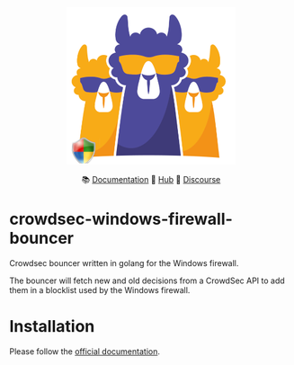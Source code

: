 <p align="center">
<img src="https://github.com/crowdsecurity/cs-windows-firewall-bouncer/raw/main/assets/logo.png" alt="CrowdSec" title="CrowdSec" width="300" height="280" />
</p>
<p align="center">
&#x1F4DA; <a href="https://docs.crowdsec.net/docs/bouncers/windows_firewall">Documentation</a>
&#x1F4A0; <a href="https://hub.crowdsec.net">Hub</a>
&#128172; <a href="https://discourse.crowdsec.net">Discourse </a>
</p>


# crowdsec-windows-firewall-bouncer
Crowdsec bouncer written in golang for the Windows firewall.

The bouncer will fetch new and old decisions from a CrowdSec API to add them in a blocklist used by the Windows firewall.

# Installation

Please follow the [official documentation](https://docs.crowdsec.net/docs/bouncers/windows_firewall).
